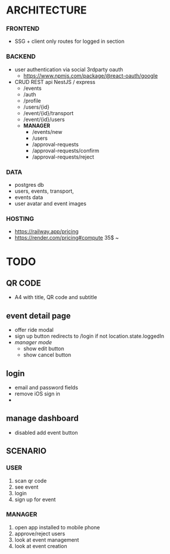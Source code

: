 # ARCHITECTURE 

### FRONTEND
- SSG + client only routes for logged in section
### BACKEND
- user authentication via social 3rdparty oauth
  - https://www.npmjs.com/package/@react-oauth/google
- CRUD REST api NestJS / express
  - /events
  - /auth
  - /profile
  - /users/{id}
  - /event/{id}/transport
  - /event/{id}/users
  - **MANAGER**
    - /events/new
    - /users
    - /approval-requests
    - /approval-requests/confirm
    - /approval-requests/reject

### DATA
- postgres db
- users, events, transport, 
- events data
- user avatar and event images
  
### HOSTING
- https://railway.app/pricing
- https://render.com/pricing#compute 35$ ~


# TODO

## QR CODE
- A4 with title, QR code and subtitle

## event detail page
- offer ride modal
- sign up button redirects to /login if not location.state.loggedIn
- _manager mode_
  - show edit button
  - show cancel button

## login
- email and password fields
- remove iOS sign in
- 

## manage dashboard

- disabled add event button

## SCENARIO

### USER

1. scan qr code
2. see event
3. login
4. sign up for event

### MANAGER

1. open app installed to mobile phone
2. approve/reject users
3. look at event management
4. look at event creation

